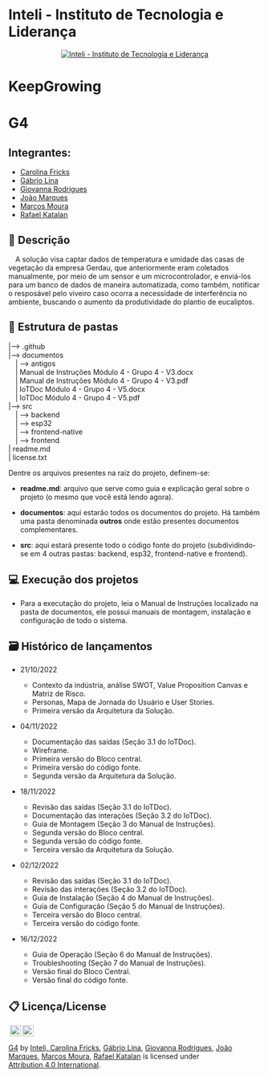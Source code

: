 # Inteli - Instituto de Tecnologia e Liderança

<p align="center">
<a href= "https://www.inteli.edu.br/"><img src="https://www.inteli.edu.br/wp-content/uploads/2021/08/20172028/marca_1-2.png" alt="Inteli - Instituto de Tecnologia e Liderança" border="0"></a>
</p>

# KeepGrowing

# G4

## Integrantes:
- <a href="https://www.linkedin.com/in/carolina-favaro-fricks-1a0423231/">Carolina Fricks</a>
- <a href="https://www.linkedin.com/in/gabrio-lina-17ba60205/">Gábrio Lina</a>
- <a href="https://www.linkedin.com/in/giovanna-rodrigues-araujo/">Giovanna Rodrigues</a>
- <a href="https://www.linkedin.com/in/jo%C3%A3o-marques-1b64b2232/">João Marques</a>
- <a href="https://www.linkedin.com/in/marcos-moura-02ab0a258/">Marcos Moura</a>
- <a href="https://www.linkedin.com/in/rafael-katalan/">Rafael Katalan</a>

## 📝 Descrição
&emsp;A solução visa captar dados de temperatura e umidade das casas de vegetação da empresa Gerdau, que anteriormente eram coletados manualmente, por meio de um sensor e um microcontrolador, e enviá-los para um banco de dados de maneira automatizada, como também, notificar o resposável pelo viveiro caso ocorra a necessidade de interferência no ambiente, buscando o aumento da produtividade do plantio de eucaliptos.

## 📁 Estrutura de pastas

|--> .github <br>
|--> documentos <br>
  &emsp;| --> antigos <br>
  &emsp;| Manual de Instruções Módulo 4 - Grupo 4 - V3.docx <br>
  &emsp;| Manual de Instruções Módulo 4 - Grupo 4 - V3.pdf <br>
  &emsp;| IoTDoc Módulo 4 - Grupo 4 - V5.docx <br>
  &emsp;| IoTDoc Módulo 4 - Grupo 4 - V5.pdf <br>
|--> src <br>
  &emsp;| --> backend <br>
  &emsp;| --> esp32 <br>
  &emsp;| --> frontend-native <br>
  &emsp;| --> frontend <br>
| readme.md <br>
| license.txt <br>

Dentre os arquivos presentes na raiz do projeto, definem-se:

- <b>readme.md</b>: arquivo que serve como guia e explicação geral sobre o projeto (o mesmo que você está lendo agora).

- <b>documentos</b>: aqui estarão todos os documentos do projeto. Há também uma pasta denominada <b>outros</b> onde estão presentes documentos complementares.

- <b>src</b>: aqui estará presente todo o código fonte do projeto (subdividindo-se em 4 outras pastas: backend, esp32, frontend-native e frontend).

## 💻 Execução dos projetos
  * Para a executação do projeto, leia o Manual de Instruções localizado na pasta de documentos, ele possui manuais de montagem, instalação e configuração de todo o sistema.

## 🗃 Histórico de lançamentos
  * 21/10/2022
      * Contexto da indústria, análise SWOT, Value Proposition Canvas e Matriz de Risco.
      * Personas, Mapa de Jornada do Usuário e User Stories.
      * Primeira versão da Arquitetura da Solução.
      
  * 04/11/2022
      * Documentação das saídas (Seção 3.1 do IoTDoc).
      * Wireframe.
      * Primeira versão do Bloco central.
      * Primeira versão do código fonte.
      * Segunda versão da Arquitetura da Solução.
      
  * 18/11/2022
      * Revisão das saídas (Seção 3.1 do IoTDoc).
      * Documentação das interações (Seção 3.2 do IoTDoc).
      * Guia de Montagem (Seção 3 do Manual de Instruções).
      * Segunda versão do Bloco central.
      * Segunda versão do código fonte.
      * Terceira versão da Arquitetura da Solução.
      
  * 02/12/2022
      * Revisão das saídas (Seção 3.1 do IoTDoc).
      * Revisão das interações (Seção 3.2 do IoTDoc).
      * Guia de Instalação (Seção 4 do Manual de Instruções).
      * Guia de Configuração (Seção 5 do Manual de Instruções).
      * Terceira versão do Bloco central.
      * Terceira versão do código fonte.
      
  * 16/12/2022
      * Guia de Operação (Seção 6 do Manual de Instruções).
      * Troubleshooting (Seção 7 do Manual de Instruções).
      * Versão final do Bloco Central.
      * Versão final do código fonte.
      
## 📋 Licença/License

<img style="height:22px!important;margin-left:3px;vertical-align:text-bottom;" src="https://mirrors.creativecommons.org/presskit/icons/cc.svg?ref=chooser-v1"><img style="height:22px!important;margin-left:3px;vertical-align:text-bottom;" src="https://mirrors.creativecommons.org/presskit/icons/by.svg?ref=chooser-v1"><p xmlns:cc="http://creativecommons.org/ns#" xmlns:dct="http://purl.org/dc/terms/"><a property="dct:title" rel="cc:attributionURL" href="https://github.com/2022M4T5-Inteli/Projeto4">G4</a> <a>by</a> <a rel="cc:attributionURL dct:creator" property="cc:attributionName" href="https://github.com/InteliProjects/.github/blob/main/profile/README.md">Inteli, <a href="https://www.linkedin.com/in/carolina-favaro-fricks-1a0423231/">Carolina Fricks</a>, <a href="https://www.linkedin.com/in/gabrio-lina-17ba60205/">Gábrio Lina</a>, <a href="https://www.linkedin.com/in/giovanna-rodrigues-araujo/">Giovanna Rodrigues</a>, <a href="https://www.linkedin.com/in/jo%C3%A3o-marques-1b64b2232/">João Marques</a>, <a href="https://www.linkedin.com/in/marcos-moura-02ab0a258/">Marcos Moura</a>, <a href="https://www.linkedin.com/in/rafael-katalan/">Rafael Katalan</a> is licensed under <a href="http://creativecommons.org/licenses/by/4.0/?ref=chooser-v1" target="_blank" rel="license noopener noreferrer" style="display:inline-block;">Attribution 4.0 International</a>.</p>
